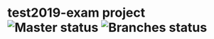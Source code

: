 # test2019-exam project ![Master status](https://img.shields.io/circleci/token/b214da52c60dbdbf22dd90a9169c58a1f3a8a0aa/project/github/DavidCarl/test2019-exam/master.svg?label=master) ![Branches status](https://img.shields.io/circleci/token/b214da52c60dbdbf22dd90a9169c58a1f3a8a0aa/project/github/DavidCarl/test2019-exam.svg?label=branches)
